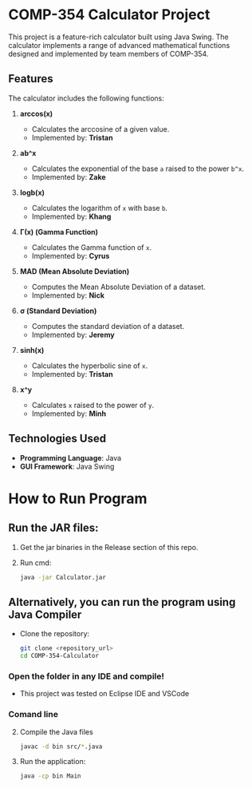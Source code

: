 # COMP-354 Calculator Project  

This project is a feature-rich calculator built using Java Swing. The calculator implements a range of advanced mathematical functions designed and implemented by team members of COMP-354.

## Features  

The calculator includes the following functions:  

1. **arccos(x)**  
   - Calculates the arccosine of a given value.  
   - Implemented by: **Tristan**  

2. **ab^x**  
   - Calculates the exponential of the base `a` raised to the power `b^x`.  
   - Implemented by: **Zake**  

3. **logb(x)**  
   - Calculates the logarithm of `x` with base `b`.  
   - Implemented by: **Khang**  

4. **Γ(x) (Gamma Function)**  
   - Calculates the Gamma function of `x`.  
   - Implemented by: **Cyrus**  

5. **MAD (Mean Absolute Deviation)**  
   - Computes the Mean Absolute Deviation of a dataset.  
   - Implemented by: **Nick**  

6. **σ (Standard Deviation)**  
   - Computes the standard deviation of a dataset.  
   - Implemented by: **Jeremy**  

7. **sinh(x)**  
   - Calculates the hyperbolic sine of `x`.  
   - Implemented by: **Tristan**  

8. **x^y**  
   - Calculates `x` raised to the power of `y`.  
   - Implemented by: **Minh**  

## Technologies Used  

- **Programming Language**: Java  
- **GUI Framework**: Java Swing  

# How to Run Program

## Run the JAR files:

1. Get the jar binaries in the Release section of this repo.

1. Run cmd:
    ```bash
    java -jar Calculator.jar

## Alternatively, you can run the program using Java Compiler

- Clone the repository:  
   ```bash
   git clone <repository_url>
   cd COMP-354-Calculator

### Open the folder in any IDE and compile!
- This project was tested on Eclipse IDE and VSCode

### Comand line

2. Compile the Java files
    ```bash
    javac -d bin src/*.java

3. Run the application:
    ```bash
    java -cp bin Main